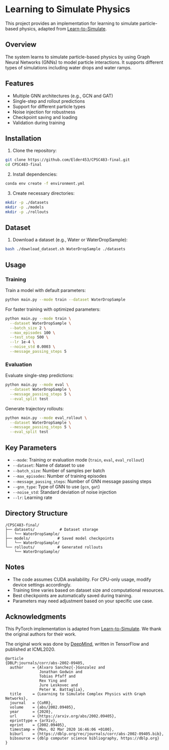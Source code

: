 # Learning to Simulate Physics

This project provides an implementation for learning to simulate particle-based physics, adapted from [Learn-to-Simulate](https://github.com/Emiyalzn/Learn-to-Simulate/tree/main).

## Overview

The system learns to simulate particle-based physics by using Graph Neural Networks (GNNs) to model particle interactions. It supports different types of simulations including water drops and water ramps.

## Features

- Multiple GNN architectures (e.g., GCN and GAT)
- Single-step and rollout predictions
- Support for different particle types
- Noise injection for robustness
- Checkpoint saving and loading
- Validation during training

## Installation

1. Clone the repository:
```bash
git clone https://github.com/Elder453/CPSC483-final.git
cd CPSC483-final
```

2. Install dependencies:
```bash
conda env create -f environment.yml
```

3. Create necessary directories:
```bash
mkdir -p ./datasets
mkdir -p ./models
mkdir -p ./rollouts
```

## Dataset

1. Download a dataset (e.g., Water or WaterDropSample):
```bash
bash ./download_dataset.sh WaterDropSample ./datasets
```

## Usage

### Training

Train a model with default parameters:
```bash
python main.py --mode train --dataset WaterDropSample
```

For faster training with optimized parameters:
```bash
python main.py --mode train \
  --dataset WaterDropSample \
  --batch_size 2 \
  --max_episodes 100 \
  --test_step 500 \
  --lr 1e-4 \
  --noise_std 0.0003 \
  --message_passing_steps 5
```

### Evaluation

Evaluate single-step predictions:
```bash
python main.py --mode eval \
  --dataset WaterDropSample \
  --message_passing_steps 5 \
  --eval_split test
```

Generate trajectory rollouts:
```bash
python main.py --mode eval_rollout \
  --dataset WaterDropSample \
  --message_passing_steps 5 \
  --eval_split test
```

## Key Parameters

- `--mode`: Training or evaluation mode (`train`, `eval`, `eval_rollout`)
- `--dataset`: Name of dataset to use
- `--batch_size`: Number of samples per batch
- `--max_episodes`: Number of training episodes
- `--message_passing_steps`: Number of GNN message passing steps
- `--gnn_type`: Type of GNN to use (`gcn`, `gat`)
- `--noise_std`: Standard deviation of noise injection
- `--lr`: Learning rate

## Directory Structure

```
/CPSC483-final/
├── datasets/           # Dataset storage
│   └── WaterDropSample/
├── models/            # Saved model checkpoints
│   └── WaterDropSample/
└── rollouts/          # Generated rollouts
    └── WaterDropSample/
```

## Notes

- The code assumes CUDA availability. For CPU-only usage, modify device settings accordingly.
- Training time varies based on dataset size and computational resources.
- Best checkpoints are automatically saved during training.
- Parameters may need adjustment based on your specific use case.

## Acknowledgments

This PyTorch implementation is adapted from [Learn-to-Simulate](https://github.com/Emiyalzn/Learn-to-Simulate/tree/main). We thank the original authors for their work.

The original work was done by [DeepMind](https://github.com/deepmind/deepmind-research), written in TensorFlow and published at ICML2020.

```shell
@article
{DBLP:journals/corr/abs-2002-09405,
  author    = {Alvaro Sanchez{-}Gonzalez and
               Jonathan Godwin and
               Tobias Pfaff and
               Rex Ying and
               Jure Leskovec and
               Peter W. Battaglia},
  title     = {Learning to Simulate Complex Physics with Graph Networks},
  journal   = {CoRR},
  volume    = {abs/2002.09405},
  year      = {2020},
  url       = {https://arxiv.org/abs/2002.09405},
  eprinttype = {arXiv},
  eprint    = {2002.09405},
  timestamp = {Mon, 02 Mar 2020 16:46:06 +0100},
  biburl    = {https://dblp.org/rec/journals/corr/abs-2002-09405.bib},
  bibsource = {dblp computer science bibliography, https://dblp.org}
}
```
